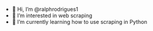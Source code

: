 - 👋 Hi, I’m @ralphrodrigues1
- 👀 I’m interested in web scraping
- 🌱 I’m currently learning how to use scraping in Python



